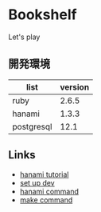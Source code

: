 # Bookshelf

Let's play

## 開発環境

| list       | version |
| ---------- | ------- |
| ruby       | 2.6.5   |
| hanami     | 1.3.3   |
| postgresql | 12.1    |

## Links

* [hanami tutorial](https://guides.hanamirb.org/introduction/getting-started/)
* [set up dev](./docs/dev_env.md)
* [hanami command](./docs/hanami_command.md)
* [make command](./docs/make_command.md)
